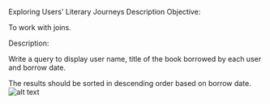 Exploring Users' Literary Journeys
Description
Objective:

To work with joins.

Description:

Write a query to display user name, title of the book borrowed by each user and borrow date.

The results should be sorted in descending order based on borrow date.
![alt text](image.png)